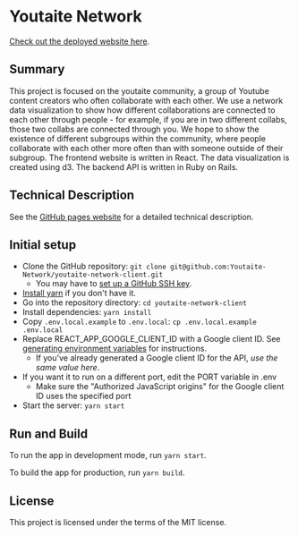 # Youtaite Network

[Check out the deployed website here](https://youtaite-network.netlify.app).

## Summary

This project is focused on the youtaite community, a group of Youtube content creators who often collaborate with each other. We use a network data visualization to show how different collaborations are connected to each other through people - for example, if you are in two different collabs, those two collabs are connected through you. We hope to show the existence of different subgroups within the community, where people collaborate with each other more often than with someone outside of their subgroup. The frontend website is written in React. The data visualization is created using d3. The backend API is written in Ruby on Rails.

## Technical Description

See the [GitHub pages website](https://youtaite-network.github.io/youtaite-network-client) for a detailed technical description.

## Initial setup

- Clone the GitHub repository: `git clone git@github.com:Youtaite-Network/youtaite-network-client.git`
  - You may have to [set up a GitHub SSH key](https://docs.github.com/en/authentication/connecting-to-github-with-ssh).
- [Install yarn](https://classic.yarnpkg.com/en/docs/install) if you don't have it.
- Go into the repository directory: `cd youtaite-network-client`
- Install dependencies: `yarn install`
- Copy `.env.local.example` to `.env.local`: `cp .env.local.example .env.local`
- Replace REACT_APP_GOOGLE_CLIENT_ID with a Google client ID. See [generating environment variables](https://github.com/youtaite-network/youtaite-network-api/generating_environment_variables.md) for instructions.
  - If you've already generated a Google client ID for the API, *use the same value here*.
- If you want it to run on a different port, edit the PORT variable in .env
  - Make sure the "Authorized JavaScript origins" for the Google client ID uses the specified port
- Start the server: `yarn start`

## Run and Build

To run the app in development mode, run `yarn start`.

To build the app for production, run `yarn build`.

## License
This project is licensed under the terms of the MIT license.

